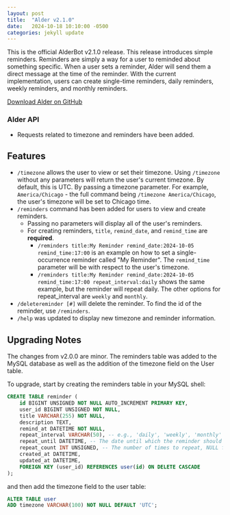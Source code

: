 ```yaml
---
layout: post
title:  "Alder v2.1.0"
date:   2024-10-18 10:10:00 -0500
categories: jekyll update
---
```

This is the official AlderBot v2.1.0 release. This release introduces simple reminders. Reminders are simply a way for a user to reminded about something specific. When a user sets a reminder, Alder will send them a direct message at the time of the reminder. With the current implementation, users can create single-time reminders, daily reminders, weekly reminders, and monthly reminders.

[Download Alder on GitHub](https://github.com/narlock/Alder)

### Alder API
- Requests related to timezone and reminders have been added.

## Features
- `/timezone` allows the user to view or set their timezone. Using `/timezone` without any parameters will return the user's current timezone. By default, this is UTC. By passing a timezone parameter. For example, `America/Chicago` - the full command being `/timezone America/Chicago`, the user's timezone will be set to Chicago time.
- `/reminders` command has been added for users to view and create reminders.
    - Passing no parameters will display all of the user's reminders.
    - For creating reminders, `title`, `remind_date`, and `remind_time` are **required**.
        - `/reminders title:My Reminder remind_date:2024-10-05 remind_time:17:00` is an example on how to set a single-occurrence reminder called "My Reminder". The `remind_time` parameter will be with respect to the user's timezone.
        - `/reminders title:My Reminder remind_date:2024-10-05 remind_time:17:00 repeat_interval:daily` shows the same example, but the reminder will repeat daily. The other options for repeat_interval are `weekly` and `monthly`.
- `/deletereminder [#]` will delete the reminder. To find the id of the reminder, use `/reminders`.
- `/help` was updated to display new timezone and reminder information.

## Upgrading Notes
The changes from v2.0.0 are minor. The reminders table was added to the MySQL database as well as the addition of the timezone field on the User table. 

To upgrade, start by creating the reminders table in your MySQL shell:
```sql
CREATE TABLE reminder (
    id BIGINT UNSIGNED NOT NULL AUTO_INCREMENT PRIMARY KEY,
    user_id BIGINT UNSIGNED NOT NULL,
    title VARCHAR(255) NOT NULL,
    description TEXT,
    remind_at DATETIME NOT NULL,
    repeat_interval VARCHAR(50), -- e.g., 'daily', 'weekly', 'monthly'
    repeat_until DATETIME, -- The date until which the reminder should repeat, NULL means indefinitely
    repeat_count INT UNSIGNED, -- The number of times to repeat, NULL for indefinite or repeat until a specific date
    created_at DATETIME,
    updated_at DATETIME,
    FOREIGN KEY (user_id) REFERENCES user(id) ON DELETE CASCADE
);
```

and then add the timezone field to the user table:

```sql
ALTER TABLE user
ADD timezone VARCHAR(100) NOT NULL DEFAULT 'UTC';
```